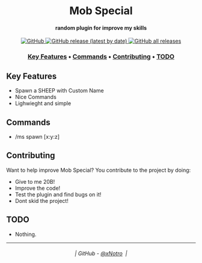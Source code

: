<br class="Apple-interchange-newline"/>
<h1 align="center">
  Mob Special
</h1>

<h4 align="center">random plugin for improve my skills</h4>

<p align="center">
  <a href="https://github.com/xNotro/MobSpecial/blob/master/LICENSE.txt">
    <img alt="GitHub" src="https://img.shields.io/github/license/xNotro/MobSpecial?style=plastic">
  </a>
  <a href="https://github.com/xNotro/MobSpecial/releases/latest">
    <img alt="GitHub release (latest by date)" src="https://img.shields.io/github/v/release/xNotro/MobSpecial?style=plastic">
  </a>
  <a href="https://github.com/xNotro/MobSpecial/releases/latest">
    <img alt="GitHub all releases" src="https://img.shields.io/github/downloads/xNotro/MobSpecial/total?style=plastic">
  </a>
</p>

<h3 align="center">
    <a href="#key-features">Key Features</a> •
    <a href="#Commands">Commands</a> •
    <a href="#contributing">Contributing</a> •
    <a href="#todo">TODO</a>
</h3>
  

## Key Features

* Spawn a SHEEP with Custom Name
* Nice Commands
* Lighwieght and simple

## Commands

* /ms spawn [x:y:z]

## Contributing

Want to help improve Mob Special? You contribute to the project by doing:

* Give to me 20B!
* Improve the code!
* Test the plugin and find bugs on it!
* Dont skid the project!

## TODO

* Nothing.

---
<h6 align="center">
  | GitHub - <a href="https://github.com/xNotro">@xNotro</a> 
  |
</h6>

